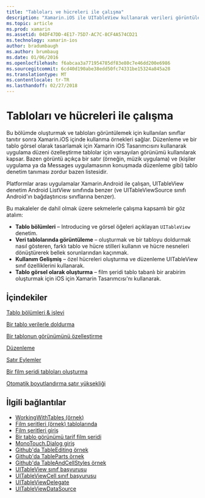 ```yaml
---
title: "Tabloları ve hücreleri ile çalışma"
description: "Xamarin.iOS ile UITableView kullanarak verileri görüntüleme"
ms.topic: article
ms.prod: xamarin
ms.assetid: 04DF47DD-4E17-75D7-AC7C-8CF4A574CD21
ms.technology: xamarin-ios
author: bradumbaugh
ms.author: brumbaug
ms.date: 01/06/2016
ms.openlocfilehash: f6abcaa3a771954785df83e80c7e46dd200e6986
ms.sourcegitcommit: 6cd40d190abe38edd50fc74331be15324a845a28
ms.translationtype: MT
ms.contentlocale: tr-TR
ms.lasthandoff: 02/27/2018
---
```

# <a name="working-with-tables-and-cells"></a>Tabloları ve hücreleri ile çalışma


Bu bölümde oluşturmak ve tabloları görüntülemek için kullanılan sınıflar tanıtır sonra Xamarin.iOS içinde kullanma örnekleri sağlar. Düzenleme ve bir tablo görsel olarak tasarlamak için Xamarin iOS Tasarımcısını kullanarak uygulama düzeni özelleştirme tablolar için varsayılan görünümü kullanılarak kapsar. Bazen görüntü açıkça bir satır (örneğin, müzik uygulama) ve (kişiler uygulama ya da Messages uygulamasının konuşmada düzenleme gibi) tablo denetim tanıması zordur bazen listesidir.

Platformlar arası uygulamalar Xamarin.Android ile çalışan, UITableView denetim Android ListView sınıfında benzer (ve UITableViewSource sınıfı Android'ın bağdaştırıcısı sınıflarına benzer).

Bu makaleler de dahil olmak üzere sekmelerle çalışma kapsamlı bir göz atalım:

-   **Tablo bölümleri** – Introducing ve görsel öğeleri açıklayan `UITableView` denetim. 
-   **Veri tablolarında görüntüleme** – oluşturmak ve bir tabloyu doldurmak nasıl gösteren, farklı tablo ve hücre stilleri kullanın ve hücre nesneleri dönüştürerek bellek sorunlarından kaçınmak. 
-   **Kullanım Gelişmiş** – özel hücreleri oluşturma ve düzenleme UITableView sınıf özelliklerini kullanarak. 
-   **Tablo görsel olarak oluşturma** – film şeridi tablo tabanlı bir arabirim oluşturmak için iOS için Xamarin Tasarımcısı'nı kullanarak. 


## <a name="contents"></a>İçindekiler

 [Tablo bölümleri &amp; işlevi](~/ios/user-interface/controls/tables/table-parts-and-functionality.md)

 [Bir tablo verilerle doldurma](~/ios/user-interface/controls/tables/populating-a-table-with-data.md)

 [Bir tablonun görünümünü özelleştirme](~/ios/user-interface/controls/tables/customizing-table-appearance.md)

 [Düzenleme](~/ios/user-interface/controls/tables/editing.md)
 
 [Satır Eylemler](~/ios/user-interface/controls/tables/row-action.md)

 [Bir film şeridi tabloları oluşturma](~/ios/user-interface/controls/tables/creating-tables-in-a-storyboard.md)
 
 [Otomatik boyutlandırma satır yüksekliği](~/ios/user-interface/controls/tables/autosizing-row-height.md)


## <a name="related-links"></a>İlgili bağlantılar

- [WorkingWithTables (örnek)](https://developer.xamarin.com/samples/monotouch/WorkingWithTables/)
- [Film şeritleri (örnek) tablolarında](https://developer.xamarin.com/samples/monotouch/StoryboardTable/)
- [Film şeritleri giriş](~/ios/user-interface/storyboards/index.md)
- [Bir tablo görünümü tarif film şeridi](https://developer.xamarin.com/recipes/ios/general/storyboard/storyboard_a_tableview)
- [MonoTouch.Dialog giriş](~/ios/user-interface/monotouch.dialog/index.md)
- [Github'da TableEditing örnek](https://github.com/xamarin/monotouch-samples/tree/master/TableEditing)
- [Github'da TableParts örnek](https://github.com/xamarin/monotouch-samples/tree/master/TableParts)
- [Github'da TableAndCellStyles örnek](https://github.com/xamarin/mobile-samples/tree/master/TablesLists)
- [UITableView sınıf başvurusu](https://developer.apple.com/library/ios/documentation/UIKit/Reference/UITableView_Class/)
- [UITableViewCell sınıf başvurusu](https://developer.apple.com/library/ios/documentation/UIKit/Reference/UITableViewCell_Class/)
- [UITableViewDelegate](https://developer.apple.com/library/ios/documentation/UIKit/Reference/UITableViewDelegate_Protocol/)
- [UITableViewDataSource](https://developer.apple.com/library/ios/documentation/UIKit/Reference/UITableViewDataSource_Protocol/)
